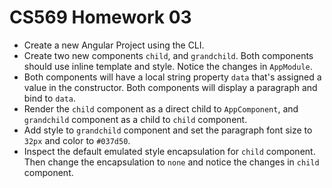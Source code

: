 # CS569 Homework 03
* Create a new Angular Project using the CLI.
* Create two new components `child`, and `grandchild`. Both components should use inline template and style. Notice the changes in `AppModule`.
* Both components will have a local string property `data` that's assigned a value in the constructor. Both components will display a paragraph and bind to `data`. 
* Render the `child` component as a direct child to `AppComponent`, and `grandchild` component as a child to `child` component. 
* Add style to `grandchild` component and set the paragraph font size to `32px` and color to `#037d50`.
* Inspect the default emulated style encapsulation for `child` component. Then change the encapsulation to `none` and notice the changes in `child` component.
